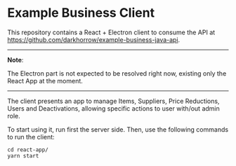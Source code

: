 # Example Business Client
This repository contains a React + Electron client to consume the API at https://github.com/darkhorrow/example-business-java-api.

---

**Note**:

The Electron part is not expected to be resolved right now, existing only the React App at the moment.

---

The client presents an app to manage Items, Suppliers, Price Reductions, Users and Deactivations, allowing specific actions to user with/out admin role.

To start using it, run first the server side. Then, use the following commands to run  the client:

    cd react-app/
    yarn start
  
  
